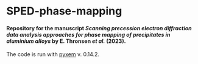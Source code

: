 # SPED-phase-mapping
#### Repository for the manuscript _Scanning precession electron diffraction data analysis approaches for phase mapping of precipitates in aluminium alloys_ by E. Thronsen _et al._ (2023).

The code is run with [pyxem](https://github.com/pyxem/pyxem) v. 0.14.2.
